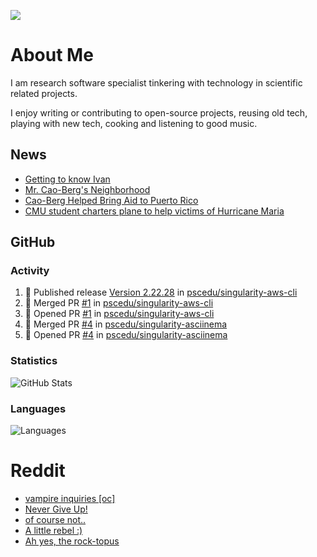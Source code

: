 ![](https://komarev.com/ghpvc/?username=icaoberg)

# About Me
I am research software specialist tinkering with technology in scientific related projects.

I enjoy writing or contributing to open-source projects, reusing old tech, playing with new tech, cooking and listening to good music.

## News
* [Getting to know Ivan](https://www.psc.edu/ivan-inside-psc-spotlight-2/)
* [Mr. Cao-Berg's Neighborhood](https://www.cmu.edu/engage/about-us/news/alumni/profile-cao-berg.html)
* [Cao-Berg Helped Bring Aid to Puerto Rico](https://www.cmu.edu/piper/news/archives/2018/february/ivan-cao-berg.html)
* [CMU student charters plane to help victims of Hurricane Maria](http://thetartan.org/2017/10/30/news/puerto-rico-aid)

## GitHub
### Activity
<!--START_SECTION:activity-->
1. 🚀 Published release [Version 2.22.28](https://github.com/pscedu/singularity-aws-cli/releases/tag/v2.22.28) in [pscedu/singularity-aws-cli](https://github.com/pscedu/singularity-aws-cli)
2. 🎉 Merged PR [#1](https://github.com/pscedu/singularity-aws-cli/pull/1) in [pscedu/singularity-aws-cli](https://github.com/pscedu/singularity-aws-cli)
3. 💪 Opened PR [#1](https://github.com/pscedu/singularity-aws-cli/pull/1) in [pscedu/singularity-aws-cli](https://github.com/pscedu/singularity-aws-cli)
4. 🎉 Merged PR [#4](https://github.com/pscedu/singularity-asciinema/pull/4) in [pscedu/singularity-asciinema](https://github.com/pscedu/singularity-asciinema)
5. 💪 Opened PR [#4](https://github.com/pscedu/singularity-asciinema/pull/4) in [pscedu/singularity-asciinema](https://github.com/pscedu/singularity-asciinema)
<!--END_SECTION:activity-->

### Statistics
![GitHub Stats](https://github-readme-stats.vercel.app/api?username=icaoberg&count_private=true&show_icons=true)

### Languages
![Languages](https://github-readme-stats.vercel.app/api/top-langs/?username=icaoberg&show_icons=true&langs_count=10&hide=HTML,C,CSS,M)

# Reddit
<!-- BLOG-POST-LIST:START -->
- [vampire inquiries [oc]](https://www.reddit.com/r/u_icaoberg/comments/1705gy9/vampire_inquiries_oc/)
- [Never Give Up!](https://www.reddit.com/r/u_icaoberg/comments/13mcab5/never_give_up/)
- [of course not..](https://www.reddit.com/r/u_icaoberg/comments/13mc9h5/of_course_not/)
- [A little rebel :&rpar;](https://www.reddit.com/r/u_icaoberg/comments/13mc6yc/a_little_rebel/)
- [Ah yes, the rock-topus](https://www.reddit.com/r/u_icaoberg/comments/13mc4xk/ah_yes_the_rocktopus/)
<!-- BLOG-POST-LIST:END -->
